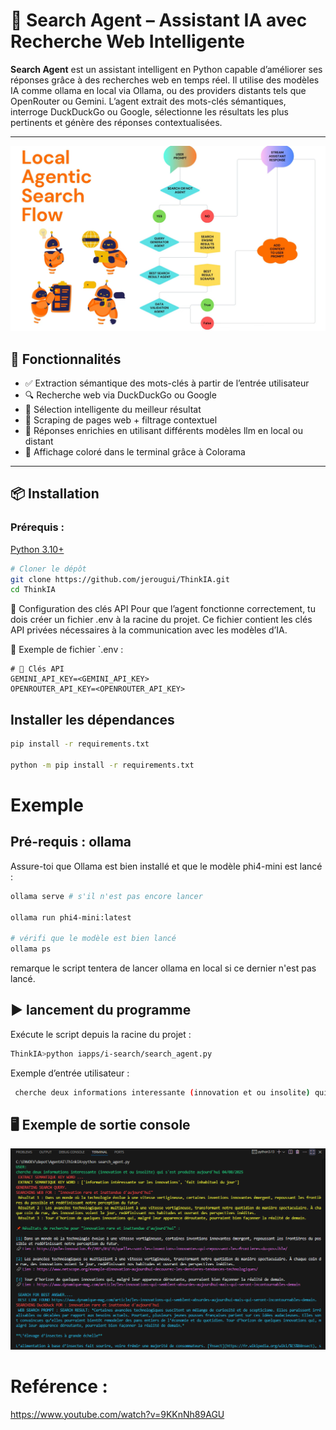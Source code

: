 # 🧠 Search Agent – Assistant IA avec Recherche Web Intelligente

**Search Agent** est un assistant intelligent en Python capable d’améliorer ses réponses grâce à des recherches web en temps réel. Il utilise des modèles IA comme ollama en local via Ollama, ou des providers distants tels que OpenRouter ou Gemini. L’agent extrait des mots-clés sémantiques, interroge DuckDuckGo ou Google, sélectionne les résultats les plus pertinents et génère des réponses contextualisées.

---

![Schéma et processus ](/resources/img/schema_diagram.png)

## 🚀 Fonctionnalités

- ✅ Extraction sémantique des mots-clés à partir de l’entrée utilisateur
- 🔍 Recherche web via DuckDuckGo ou Google
- 🧭 Sélection intelligente du meilleur résultat
- 📄 Scraping de pages web + filtrage contextuel
- 🤖 Réponses enrichies en utilisant différents modèles llm en local ou distant
- 🎨 Affichage coloré dans le terminal grâce à Colorama

---

## 📦 Installation

### Prérequis : 
[Python 3.10+](https://www.python.org/downloads/)

```bash
# Cloner le dépôt
git clone https://github.com/jerougui/ThinkIA.git
cd ThinkIA

```
🔐 Configuration des clés API
Pour que l’agent fonctionne correctement, tu dois créer un fichier .env à la racine du projet. Ce fichier contient les clés API privées nécessaires à la communication avec les modèles d’IA.

📄 Exemple de fichier `.env :
```text
# 🔐 Clés API
GEMINI_API_KEY=<GEMINI_API_KEY>
OPENROUTER_API_KEY=<OPENROUTER_API_KEY>
````

## Installer les dépendances
```bash
pip install -r requirements.txt

python -m pip install -r requirements.txt
```
# Exemple 
## Pré-requis : ollama
Assure-toi que Ollama est bien installé et que le modèle phi4-mini est lancé :

```bash
ollama serve # s'il n'est pas encore lancer

ollama run phi4-mini:latest

# vérifi que le modèle est bien lancé
ollama ps
```
remarque le script tentera de lancer ollama en local si ce dernier n'est pas lancé.

## ▶️ lancement du programme 
Exécute le script depuis la racine du projet :

```bash
ThinkIA>python iapps/i-search/search_agent.py
```

Exemple d’entrée utilisateur :
```bash
 cherche deux informations interessante (innovation et ou insolite) qui s'est produite aujourd'hui 04/08/2025
```

## 🖥️ Exemple de sortie console
![Exemple de sortie console](/resources/img/console_example01.png)

# Reférence : 
https://www.youtube.com/watch?v=9KKnNh89AGU